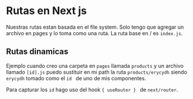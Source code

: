 
# Rutas en Next js

Nuestras rutas estan basada en el file system. Solo tengo que agregar un archivo en pages y lo toma como una ruta. La ruta base en / es `index.js`.

## Rutas dinamicas

Ejemplo cuando creo una carpeta en `pages` llamada `products` y un archivo  llamado `[id].js` puedo sustituir en mi path la ruta `products/erycydh` siendo `erycydh` tomado como el `id ` de uno de mis componentes. 

Para capturar los `id` hago uso del hook `{ useRouter } ` de `next/router`.

